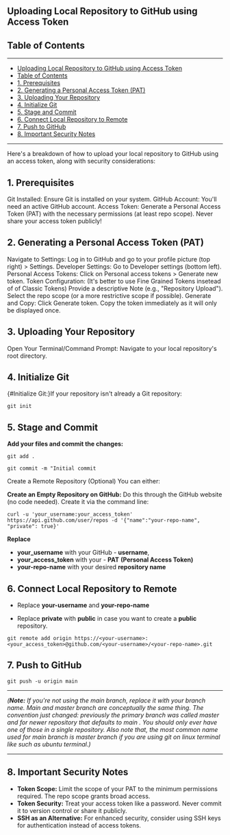 ## Uploading Local Repository to GitHub using Access Token

## Table of Contents
---
<!-- vscode-markdown-toc -->
- [Uploading Local Repository to GitHub using Access Token](#uploading-local-repository-to-github-using-access-token)
- [Table of Contents](#table-of-contents)
- [1. Prerequisites](#1-prerequisites)
- [2. Generating a Personal Access Token (PAT)](#2-generating-a-personal-access-token-pat)
- [3. Uploading Your Repository](#3-uploading-your-repository)
- [4. Initialize Git](#4-initialize-git)
- [5. Stage and Commit](#5-stage-and-commit)
- [6. Connect Local Repository to Remote](#6-connect-local-repository-to-remote)
- [7. Push to GitHub](#7-push-to-github)
- [8. Important Security Notes](#8-important-security-notes)

<!-- vscode-markdown-toc-config
	numbering=true
	autoSave=true
	/vscode-markdown-toc-config -->
<!-- /vscode-markdown-toc --> 
 ---

Here's a breakdown of how to upload your local repository to GitHub using an access token, along with security considerations:

##  1. <a name='Prerequisites'></a>Prerequisites

Git Installed: Ensure Git is installed on your system.
GitHub Account: You'll need an active GitHub account.
Access Token: Generate a Personal Access Token (PAT) with the necessary permissions (at least repo scope). Never share your access token publicly!

##  2. <a name='GeneratingaPersonalAccessTokenPAT'></a>Generating a Personal Access Token (PAT)

Navigate to Settings: Log in to GitHub and go to your profile picture (top right) > Settings.
Developer Settings: Go to Developer settings (bottom left).
Personal Access Tokens: Click on Personal access tokens > Generate new token.
Token Configuration:
(It's better to use Fine Grained Tokens insetead of of Classic Tokens)
Provide a descriptive Note (e.g., "Repository Upload").
Select the repo scope (or a more restrictive scope if possible).
Generate and Copy: Click Generate token. Copy the token immediately as it will only be displayed once.

##  3. <a name='UploadingYourRepository'></a>Uploading Your Repository

Open Your Terminal/Command Prompt: Navigate to your local repository's root directory.

##  4. <a name='InitializeGit'></a>Initialize Git

 {#Initialize Git:}If your repository isn't already a Git repository:

```
git init
```

##  5. <a name='StageandCommit'></a>Stage and Commit

**Add your files and commit the changes:**

```
git add .
```
```
git commit -m "Initial commit
```

Create a Remote Repository (Optional) You can either:

**Create an Empty Repository on GitHub:** Do this through the GitHub website (no code needed).
Create it via the command line:

```
curl -u 'your_username:your_access_token' https://api.github.com/user/repos -d '{"name":"your-repo-name", "private": true}'
```

**Replace** 

-   **your_username** with your GitHub -    **username**, 
-   **your_access_token** with your -   **PAT** **(Personal Access Token)**
-   **your-repo-name** with your desired **repository name**

##  6. <a name='ConnectLocalRepositorytoRemote'></a>Connect Local Repository to Remote 

-   Replace **your-username** and **your-repo-name**

-   Replace **private** with **public** in case you want to create a **public** repository.

```
git remote add origin https://<your-username>:<your_access_token>@github.com/<your-username>/<your-repo-name>.git
```

##  7. <a name='PushtoGitHub'></a>Push to GitHub

```
git push -u origin main
```
---
*(**Note:** If you're not using the main branch, replace it with your branch name. Main and master branch are conceptually the same thing. The convention just changed: previously the primary branch was called master and for newer repository that defaults to main . You should only ever have one of those in a single repository. Also note that, the most common name used for main branch is master branch if you are using git on linux terminal like such as ubuntu terminal.)*

---
##  8. <a name='ImportantSecurityNotes'></a>Important Security Notes 

-   **Token Scope:** Limit the scope of your PAT to the minimum permissions required. The repo scope grants broad access.
-   **Token Security:** Treat your access token like a password. Never commit it to version control or share it publicly.
-   **SSH as an Alternative:** For enhanced security, consider using SSH keys for authentication instead of access tokens.
